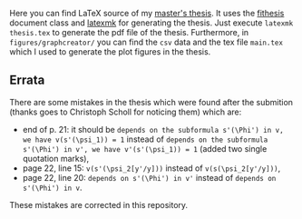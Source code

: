 Here you can find LaTeX source of my [master's thesis](https://is.muni.cz/th/prexv/).
It uses the [fithesis](https://github.com/Witiko/fithesis) document class and [latexmk](https://ctan.org/pkg/latexmk) for generating the thesis.
Just execute `latexmk thesis.tex` to generate the pdf file of the thesis.
Furthermore, in `figures/graphcreator/` you can find the `csv` data and the tex file `main.tex` which I used to generate the plot figures in the thesis.

## Errata
There are some mistakes in the thesis which were found after the submition (thanks goes to Christoph Scholl for noticing them) which are:
- end of p. 21: it should be `depends on the subformula s'(\Phi') in v, we have v(s'(\psi_1)) = 1` instead of `depends on the subformula s'(\Phi') in v', we have v'(s'(\psi_1)) = 1` (added two single quotation marks),
- page 22, line 15: `v(s'(\psi_2[y'/y]))` instead of `v(s(\psi_2[y'/y]))`,
- page 22, line 20: `depends on s'(\Phi') in v'` instead of `depends on s'(\Phi') in v`.

These mistakes are corrected in this repository.

